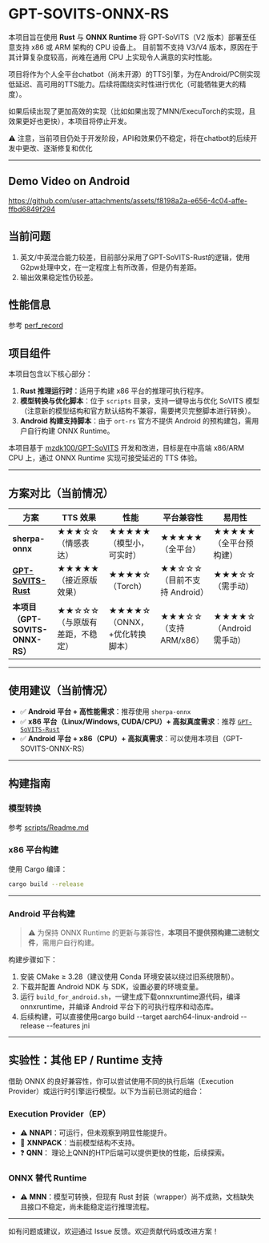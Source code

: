 # GPT-SOVITS-ONNX-RS

本项目旨在使用 **Rust** 与 **ONNX Runtime** 将 GPT-SoVITS（V2 版本）部署至任意支持 x86 或 ARM 架构的 CPU 设备上。
目前暂不支持 V3/V4 版本，原因在于其计算复杂度较高，尚难在通用 CPU 上实现令人满意的实时性能。


项目将作为个人全平台chatbot（尚未开源）的TTS引擎，为在Android/PC侧实现低延迟、高可用的TTS能力。后续将围绕实时性进行优化（可能牺牲更大的精度）。

如果后续出现了更加高效的实现（比如如果出现了MNN/ExecuTorch的实现，且效果更好也更快），本项目将停止开发。

⚠️ 注意，当前项目仍处于开发阶段，API和效果仍不稳定，将在chatbot的后续开发中更改、逐渐修复和优化

---

## Demo Video on Android


https://github.com/user-attachments/assets/f8198a2a-e656-4c04-affe-ffbd6849f294



## 当前问题

1. 英文/中英混合能力较差，目前部分采用了GPT-SoVITS-Rust的逻辑，使用G2pw处理中文，在一定程度上有所改善，但是仍有差距。
2. 输出效果稳定性仍较差。

## 性能信息

参考 [perf_record](doc/perf_record.md)

## 项目组件

本项目包含以下核心部分：

1. **Rust 推理运行时**：适用于构建 x86 平台的推理可执行程序。
2. **模型转换与优化脚本**：位于 `scripts` 目录，支持一键导出与优化 SoVITS 模型（注意新的模型结构和官方默认结构不兼容，需要拷贝完整脚本进行转换）。
3. **Android 构建支持脚本**：由于 `ort-rs` 官方不提供 Android 的预构建包，需用户自行构建 ONNX Runtime。

本项目基于 [mzdk100/GPT-SoVITS](https://github.com/mzdk100/GPT-SoVITS) 开发和改进，目标是在中高端 x86/ARM CPU 上，通过 ONNX Runtime 实现可接受延迟的 TTS 体验。

---

## 方案对比（当前情况）

| 方案                                                                   | TTS 效果                 | 性能                     | 平台兼容性              | 易用性                         |
| -------------------------------------------------------------------- | ---------------------- | ---------------------- | ------------------ | --------------------------- |
| **sherpa-onnx**                                                      | ★★★☆☆（情感表达）      | ★★★★★（模型小，可实时）    | ★★★★★（全平台）         | ★★★★★（全平台预构建）             |
| **[GPT-SoVITS-Rust](https://github.com/second-state/gpt_sovits_rs)** | ★★★★★（接近原版效果）     | ★★★★☆（Torch）      | ★★☆☆☆（目前不支持 Android） | ★★★☆☆（需手动）              |
| **本项目（GPT-SOVITS-ONNX-RS）**                                      | ★★☆☆☆（与原版有差距，不稳定）            | ★★★★☆（ONNX，+优化转换脚本） | ★★★☆☆（支持 ARM/x86）  | ★★★★☆（Android 需手动） |

---

## 使用建议（当前情况）

* ✅ **Android 平台 + 高性能需求**：推荐使用 `sherpa-onnx`
* ✅ **x86 平台（Linux/Windows, CUDA/CPU）+ 高拟真度需求**：推荐 [`GPT-SoVITS-Rust`](https://github.com/second-state/gpt_sovits_rs)
* ✅ **Android 平台 + x86（CPU）+ 高拟真需求**：可以使用本项目（GPT-SOVITS-ONNX-RS）

---

## 构建指南

### 模型转换 

参考 [scripts/Readme.md](scripts/README.md)

### x86 平台构建

使用 Cargo 编译：

```bash
cargo build --release
```

---

### Android 平台构建

> ⚠️ 为保持 ONNX Runtime 的更新与兼容性，**本项目不提供预构建二进制文件**，需用户自行构建。

构建步骤如下：

1. 安装 CMake ≥ 3.28（建议使用 Conda 环境安装以绕过旧系统限制）。
2. 下载并配置 Android NDK 与 SDK，设置必要的环境变量。
3. 运行 `build_for_android.sh`，一键生成下载onnxruntime源代码，编译onnxruntime，并编译 Android 平台下的可执行程序和动态库。
4. 后续构建，可以直接使用cargo build --target aarch64-linux-android --release --features jni

---

## 实验性：其他 EP / Runtime 支持

借助 ONNX 的良好兼容性，你可以尝试使用不同的执行后端（Execution Provider）或运行时引擎运行模型。以下为当前已测试的组合：

### Execution Provider（EP）

* ⚠️ **NNAPI**：可运行，但未观察到明显性能提升。
* 🚧 **XNNPACK**：当前模型结构不支持。
* ❓ **QNN**： 理论上QNN的HTP后端可以提供更快的性能，后续探索。

### ONNX 替代 Runtime

* ⚠️ **MNN**：模型可转换，但现有 Rust 封装（wrapper）尚不成熟，文档缺失且接口不稳定，尚未能稳定运行推理流程。

---

如有问题或建议，欢迎通过 Issue 反馈。欢迎贡献代码或改进方案！
